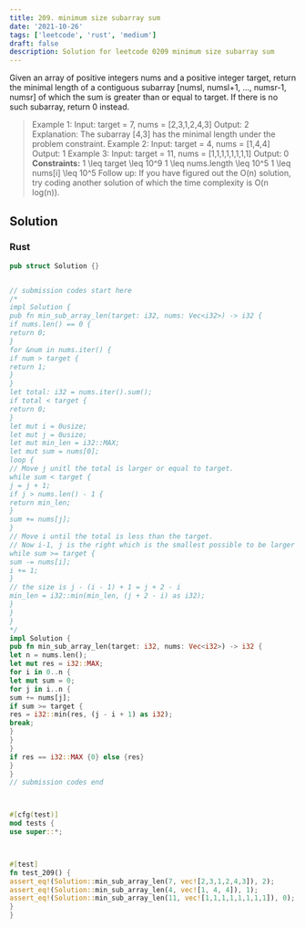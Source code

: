 ```yaml
---
title: 209. minimum size subarray sum
date: '2021-10-26'
tags: ['leetcode', 'rust', 'medium']
draft: false
description: Solution for leetcode 0209 minimum size subarray sum
---
```




Given an array of positive integers nums and a positive integer target, return the minimal length of a contiguous subarray [numsl, numsl+1, ..., numsr-1, numsr] of which the sum is greater than or equal to target. If there is no such subarray, return 0 instead.



>   Example 1:
>   Input: target <TeX>=</TeX> 7, nums <TeX>=</TeX> [2,3,1,2,4,3]
>   Output: 2
>   Explanation: The subarray [4,3] has the minimal length under the problem constraint.
>   Example 2:
>   Input: target <TeX>=</TeX> 4, nums <TeX>=</TeX> [1,4,4]
>   Output: 1
>   Example 3:
>   Input: target <TeX>=</TeX> 11, nums <TeX>=</TeX> [1,1,1,1,1,1,1,1]
>   Output: 0
**Constraints:**
>   	1 <TeX>\leq</TeX> target <TeX>\leq</TeX> 10^9
>   	1 <TeX>\leq</TeX> nums.length <TeX>\leq</TeX> 10^5
>   	1 <TeX>\leq</TeX> nums[i] <TeX>\leq</TeX> 10^5
>   Follow up: If you have figured out the O(n) solution, try coding another solution of which the time complexity is O(n log(n)).


## Solution


### Rust
```rust
pub struct Solution {}


// submission codes start here
/*
impl Solution {
pub fn min_sub_array_len(target: i32, nums: Vec<i32>) -> i32 {
if nums.len() == 0 {
return 0;
}
for &num in nums.iter() {
if num > target {
return 1;
}
}
let total: i32 = nums.iter().sum();
if total < target {
return 0;
}
let mut i = 0usize;
let mut j = 0usize;
let mut min_len = i32::MAX;
let mut sum = nums[0];
loop {
// Move j unitl the total is larger or equal to target.
while sum < target {
j = j + 1;
if j > nums.len() - 1 {
return min_len;
}
sum += nums[j];
}
// Move i until the total is less than the target.
// Now i-1, j is the right which is the smallest possible to be larger or equal to the target.
while sum >= target {
sum -= nums[i];
i += 1;
}
// the size is j - (i - 1) + 1 = j + 2 - i
min_len = i32::min(min_len, (j + 2 - i) as i32);
}
}
}
*/
impl Solution {
pub fn min_sub_array_len(target: i32, nums: Vec<i32>) -> i32 {
let n = nums.len();
let mut res = i32::MAX;
for i in 0..n {
let mut sum = 0;
for j in i..n {
sum += nums[j];
if sum >= target {
res = i32::min(res, (j - i + 1) as i32);
break;
}
}
}
if res == i32::MAX {0} else {res}
}
}
// submission codes end



#[cfg(test)]
mod tests {
use super::*;



#[test]
fn test_209() {
assert_eq!(Solution::min_sub_array_len(7, vec![2,3,1,2,4,3]), 2);
assert_eq!(Solution::min_sub_array_len(4, vec![1, 4, 4]), 1);
assert_eq!(Solution::min_sub_array_len(11, vec![1,1,1,1,1,1,1,1]), 0);
}
}

```
